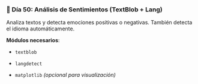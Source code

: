 ### 💬 Día 50: Análisis de Sentimientos (TextBlob + Lang)

Analiza textos y detecta emociones positivas o negativas. También detecta el idioma automáticamente.

**Módulos necesarios**:

- `textblob`
    
- `langdetect`
    
- `matplotlib` _(opcional para visualización)_